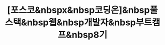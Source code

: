 ---
layout: tag-list
type: tag
title: \[포스코&nbspx&nbsp코딩온\]&nbsp풀스택&nbsp웹&nbsp개발자&nbsp부트캠프&nbsp8기
slug: \[포스코&nbspx&nbsp코딩온\]&nbsp풀스택&nbsp웹&nbsp개발자&nbsp부트캠프&nbsp8기
category: study
sidebar: false
order: 4
description: >
   [포스코 x 코딩온] 풀스택 웹 개발자 부트캠프 8기 회고록
---